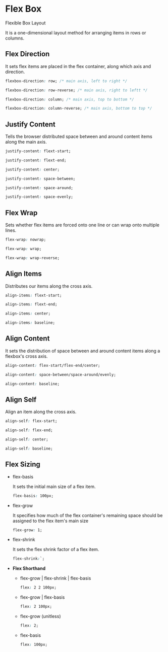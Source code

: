 # Flex Box
Flexible Box Layout

It is a one-dimensional layout method for arranging items in rows or columns.

## Flex Direction
It sets flex items are placed in the flex container, along which axis and direction.

```css
flexbox-direction: row; /* main axis, left to right */

flexbox-direction: row-reverse; /* main axis, right to leftt */

flexbox-direction: column; /* main axis, top to bottom */

flexbox-direction: column-reverse; /* main axis, bottom to top */

```

## Justify Content
Tells the browser distributed space between and around content items along the main axis.

```css
justify-content: flext-start;

justify-content: flext-end;

justify-content: center;

justify-content: space-between;

justify-content: space-around;

justify-content: space-evenly;
```

## Flex Wrap
Sets whether flex items are forced onto one line or can wrap onto multiple lines.

```css
flex-wrap: nowrap;

flex-wrap: wrap;

flex-wrap: wrap-reverse;
```

## Align Items
Distributes our items along the cross axis.

```css
align-items: flext-start;

align-items: flext-end;

align-items: center;

align-items: baseline;
```

## Align Content
It sets the distribution of space between and around content items along a flexbox's cross axis.

```css
align-content: flex-start/flex-end/center;

align-content: space-between/space-around/evenly;

align-content: baseline;
```

## Align Self
Align an item along the cross axis.

```css
align-self: flex-start;

align-self: flex-end;

align-self: center;

align-self: baseline;
```

## Flex Sizing

- flex-basis

    It sets the initial main size of a flex item.

    ```css
    flex-basis: 100px;
    ```

- flex-grow

    It specifies how much of the flex container's remaining space should be assigned to the flex item's main size

    ```css
    flex-grow: 1;
    ```

- flex-shrink

    It sets the flex shrink factor of a flex item.

    ```css
    flex-shrink:`;
    ```

- **Flex Shorthand**

    - flex-grow | flex-shrink | flex-basis

        ```css
        flex: 2 2 100px;
        ```

    - flex-grow | flex-basis

        ```css
        flex: 2 100px;
        ```

    - flex-grow (unitless)

        ```css
        flex: 2;
        ```

    - flex-basis

        ```css
        flex: 100px;
        ```
